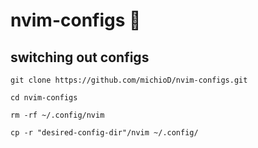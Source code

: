 # nvim-configs 💾

## switching out configs

`git clone https://github.com/michioD/nvim-configs.git` 

`cd nvim-configs`

`rm -rf ~/.config/nvim`

`cp -r "desired-config-dir"/nvim ~/.config/`
